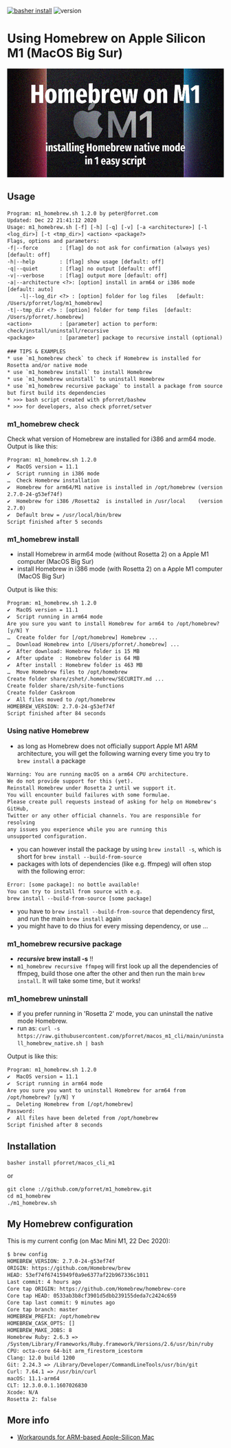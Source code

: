 [![basher install](https://img.shields.io/badge/basher-install-white?logo=gnu-bash&style=flat)](https://basher.gitparade.com/package/)
![version](https://img.shields.io/github/v/release/pforret/macos_m1_cli)

# Using Homebrew on Apple Silicon M1 (MacOS Big Sur)

![](doc/m1_homebrew.jpg)

## Usage

    Program: m1_homebrew.sh 1.2.0 by peter@forret.com
    Updated: Dec 22 21:41:12 2020
    Usage: m1_homebrew.sh [-f] [-h] [-q] [-v] [-a <architecture>] [-l <log_dir>] [-t <tmp_dir>] <action> <package?>
    Flags, options and parameters:
    -f|--force       : [flag] do not ask for confirmation (always yes) [default: off]
    -h|--help        : [flag] show usage [default: off]
    -q|--quiet       : [flag] no output [default: off]
    -v|--verbose     : [flag] output more [default: off]
    -a|--architecture <?>: [option] install in arm64 or i386 mode  [default: auto]
        -l|--log_dir <?> : [option] folder for log files   [default: /Users/pforret/log/m1_homebrew]
    -t|--tmp_dir <?> : [option] folder for temp files  [default: /Users/pforret/.homebrew]
    <action>         : [parameter] action to perform: check/install/uninstall/recursive
    <package>        : [parameter] package to recursive install (optional)
    
    ### TIPS & EXAMPLES
    * use `m1_homebrew check` to check if Homebrew is installed for Rosetta and/or native mode
    * use `m1_homebrew install` to install Homebrew
    * use `m1_homebrew uninstall` to uninstall Homebrew
    * use `m1_homebrew recursive package` to install a package from source but first build its dependencies
    * >>> bash script created with pforret/bashew
    * >>> for developers, also check pforret/setver


### m1_homebrew check

Check what version of Homebrew are installed for i386 and arm64 mode.
Output is like this:
```
Program: m1_homebrew.sh 1.2.0
✔  MacOS version = 11.1
✔  Script running in i386 mode
…  Check Homebrew installation
✔  Homebrew for arm64/M1 native is installed in /opt/homebrew (version 2.7.0-24-g53ef74f)
✔  Homebrew for i386 /Rosetta2  is installed in /usr/local    (version 2.7.0)
✔  Default brew = /usr/local/bin/brew
Script finished after 5 seconds
```


### m1_homebrew install

* install Homebrew in arm64 mode (without Rosetta 2) on a Apple M1 computer (MacOS Big Sur)
* install Homebrew in i386 mode (with Rosetta 2) on a Apple M1 computer (MacOS Big Sur)

Output is like this:
```
Program: m1_homebrew.sh 1.2.0
✔  MacOS version = 11.1
✔  Script running in arm64 mode
Are you sure you want to install Homebrew for arm64 to /opt/homebrew? [y/N] Y 
…  Create folder for [/opt/homebrew] Homebrew ...
…  Download Homebrew into [/Users/pforret/.homebrew] ...
✔  After download: Homebrew folder is 15 MB
✔  After update  : Homebrew folder is 64 MB                                      
✔  After install : Homebrew folder is 463 MB                                           
…  Move Homebrew files to /opt/homebrew
Create folder share/zshet/.homebrew/SECURITY.md ...                                                   
Create folder share/zsh/site-functions
Create folder Caskroom
✔  All files moved to /opt/homebrew                           
HOMEBREW_VERSION: 2.7.0-24-g53ef74f
Script finished after 84 seconds
```  

### Using native Homebrew

* as long as Homebrew does not officially support Apple M1 ARM architecture, 
  you will get the following warning every time you try to `brew install` a package

```  
Warning: You are running macOS on a arm64 CPU architecture.
We do not provide support for this (yet).
Reinstall Homebrew under Rosetta 2 until we support it.
You will encounter build failures with some formulae.
Please create pull requests instead of asking for help on Homebrew's GitHub,
Twitter or any other official channels. You are responsible for resolving
any issues you experience while you are running this
unsupported configuration.
```  

* you can however install the package by using `brew install -s`, 
  which is short for `brew install --build-from-source`
* packages with lots of dependencies (like e.g. ffmpeg) will often stop with the following error:
```  
Error: [some package]: no bottle available!
You can try to install from source with e.g.
brew install --build-from-source [some package]
```  
* you have to `brew install --build-from-source` that dependency first, 
  and run the main `brew install` again
* you might have to do thius for every missing dependency, or use ...

### m1_homebrew recursive package

* **_recursive_ brew install -s** !!
* `m1_homebrew recursive ffmpeg` will first look up all the dependencies of ffmpeg, 
  build those one after the other and then run the main `brew install`. 
  It will take some time, but it works!


### m1_homebrew uninstall

* if you prefer running in 'Rosetta 2' mode, you can uninstall the native mode Homebrew.
* run as: `curl -s https://raw.githubusercontent.com/pforret/macos_m1_cli/main/uninstall_homebrew_native.sh | bash`

Output is like this:
```  
Program: m1_homebrew.sh 1.2.0
✔  MacOS version = 11.1
✔  Script running in arm64 mode
Are you sure you want to uninstall Homebrew for arm64 from /opt/homebrew? [y/N] Y 
…  Deleting Homebrew from [/opt/homebrew]
Password:
✔  All files have been deleted from /opt/homebrew
Script finished after 8 seconds
```  

## Installation

    basher install pforret/macos_cli_m1

or 

    git clone ://github.com/pforret/m1_homebrew.git
    cd m1_homebrew
    ./m1_homebrew.sh

## My Homebrew configuration

This is my current config (on Mac Mini M1, 22 Dec 2020):

```  
$ brew config
HOMEBREW_VERSION: 2.7.0-24-g53ef74f
ORIGIN: https://github.com/Homebrew/brew
HEAD: 53ef74f67415949f0a9e6377af22b967336c1011
Last commit: 4 hours ago
Core tap ORIGIN: https://github.com/Homebrew/homebrew-core
Core tap HEAD: 0533ab3b8cf3901d5dbb239155deda7c2424c659
Core tap last commit: 9 minutes ago
Core tap branch: master
HOMEBREW_PREFIX: /opt/homebrew
HOMEBREW_CASK_OPTS: []
HOMEBREW_MAKE_JOBS: 8
Homebrew Ruby: 2.6.3 => /System/Library/Frameworks/Ruby.framework/Versions/2.6/usr/bin/ruby
CPU: octa-core 64-bit arm_firestorm_icestorm
Clang: 12.0 build 1200
Git: 2.24.3 => /Library/Developer/CommandLineTools/usr/bin/git
Curl: 7.64.1 => /usr/bin/curl
macOS: 11.1-arm64
CLT: 12.3.0.0.1.1607026830
Xcode: N/A
Rosetta 2: false
```  


## More info
* [Workarounds for ARM-based Apple-Silicon Mac](https://github.com/mikelxc/Workarounds-for-ARM-mac)
